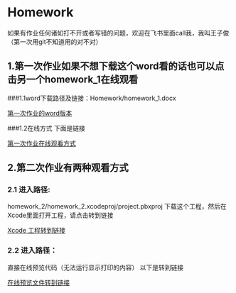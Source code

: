 # Homework
如果有作业任何诸如打不开或者写错的问题，欢迎在飞书里面call我，我叫王子俊（第一次用git不知道用的对不对）

## 1.第一次作业如果不想下载这个word看的话也可以点击另一个homework_1在线观看
  ###1.1word下载路径及链接：Homework/homework_1.docx
  
  [第一次作业的word版本](https://github.com/Zachariah0318/Homework/edit/main/README.md)
  
   ###1.2在线方式 下面是链接
  
  [第一次作业在线观看方式](https://github.com/Zachariah0318/Homework/blob/main/homework_1)

## 2.第二次作业有两种观看方式
  
   ### 2.1 进入路径:
            
   homework_2/homework_2.xcodeproj/project.pbxproj 下载这个工程，然后在Xcode里面打开工程，请点击转到链接
            
   [Xcode 工程转到链接](https://github.com/Zachariah0318/Homework/tree/main/homework_2/homework_2.xcodeproj)
            
       
   ### 2.2 进入路径：
      
   直接在线预览代码（无法运行显示打印的内容） 以下是转到链接
   
   [在线预览文件转到链接](https://github.com/Zachariah0318/Homework/tree/main/homework_2/homework_2)
             
            
